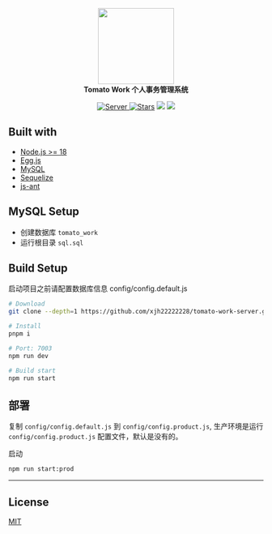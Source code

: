 <p align="center">
  <img src="https://raw.githubusercontent.com/xjh22222228/tomato-work/master/public/logo.svg" width="150" />
  <br />
  <b>Tomato Work 个人事务管理系统</b>
  <p align="center">
    <a href="https://github.com/xjh22222228/tomato-work">
      <img alt="Server" src="https://img.shields.io/static/v1.svg?label=&message=Client&style=flat-square&color=e8883a">
    </a>
    <a href="https://github.com/xjh22222228/tomato-work-server/stargazers"><img src="https://img.shields.io/github/stars/xjh22222228/tomato-work-server" alt="Stars"/></a>
    <img src="https://img.shields.io/github/package-json/v/xjh22222228/tomato-work-server" />
    <img src="https://img.shields.io/github/license/xjh22222228/tomato-work-server" />
  </p>
</p>

## Built with

- [Node.js >= 18](https://nodejs.org/en/)
- [Egg.js](https://eggjs.org/zh-cn/intro/)
- [MySQL](https://www.mysql.com/)
- [Sequelize](https://github.com/sequelize/sequelize)
- [js-ant](https://github.com/xjh22222228/js-ant)

## MySQL Setup

- 创建数据库 `tomato_work`
- 运行根目录 `sql.sql`

## Build Setup

启动项目之前请配置数据库信息 config/config.default.js

```bash
# Download
git clone --depth=1 https://github.com/xjh22222228/tomato-work-server.git

# Install
pnpm i

# Port: 7003
npm run dev

# Build start
npm run start
```

## 部署

复制 `config/config.default.js` 到 `config/config.product.js`, 生产环境是运行 `config/config.product.js` 配置文件，默认是没有的。

启动

```bash
npm run start:prod
```

---

## License

[MIT](https://opensource.org/licenses/MIT)
